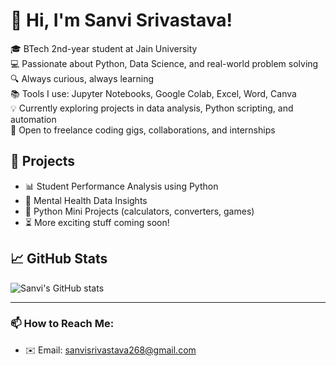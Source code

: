 # 👋 Hi, I'm Sanvi Srivastava!

🎓 BTech 2nd-year student at Jain University  
💻 Passionate about Python, Data Science, and real-world problem solving  
🔍 Always curious, always learning  
📚 Tools I use: Jupyter Notebooks, Google Colab, Excel, Word, Canva  
💡 Currently exploring projects in data analysis, Python scripting, and automation  
🤝 Open to freelance coding gigs, collaborations, and internships

## 🚀 Projects
- 📊 Student Performance Analysis using Python
- 🧠 Mental Health Data Insights
- 🧮 Python Mini Projects (calculators, converters, games)
- ⏳ More exciting stuff coming soon!

## 📈 GitHub Stats
![Sanvi's GitHub stats](https://github-readme-stats.vercel.app/api?username=sanviSrivastava&show_icons=true&theme=radical)

---

### 📫 How to Reach Me:
- ✉️ Email: sanvisrivastava268@gmail.com

